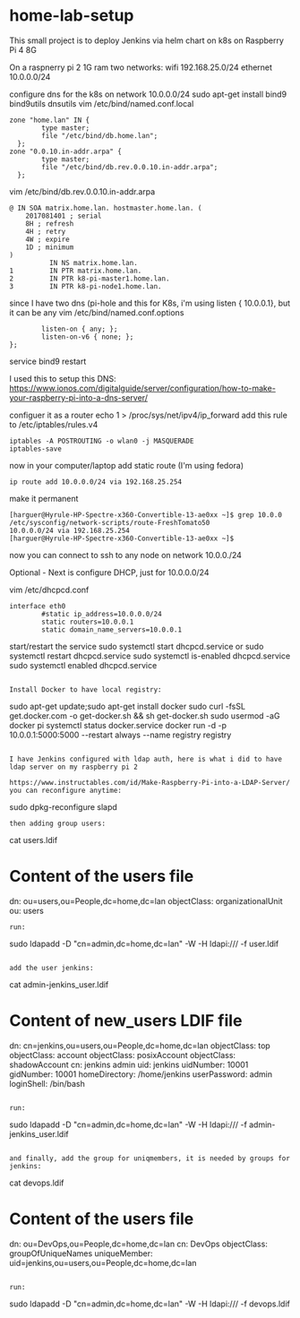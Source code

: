 # home-lab-setup
This small project is to deploy Jenkins via helm chart on k8s on Raspberry Pi 4 8G

On a raspnerry pi 2 1G ram
two networks:
wifi 192.168.25.0/24
ethernet 10.0.0.0/24

configure dns for the k8s on network 10.0.0.0/24
sudo apt-get install bind9 bind9utils dnsutils
vim /etc/bind/named.conf.local

```
zone "home.lan" IN {
        type master;
        file "/etc/bind/db.home.lan";
  };
zone "0.0.10.in-addr.arpa" {
        type master;
        file "/etc/bind/db.rev.0.0.10.in-addr.arpa";
  };
```

vim  /etc/bind/db.rev.0.0.10.in-addr.arpa
```
@ IN SOA matrix.home.lan. hostmaster.home.lan. (
    2017081401 ; serial
    8H ; refresh
    4H ; retry
    4W ; expire
    1D ; minimum
)
          IN NS matrix.home.lan.
1         IN PTR matrix.home.lan.
2         IN PTR k8-pi-master1.home.lan.
3         IN PTR k8-pi-node1.home.lan.
```

since I have two dns (pi-hole and this for K8s, i'm using listen { 10.0.0.1}, but it can be any
vim /etc/bind/named.conf.options 
```
        listen-on { any; };
        listen-on-v6 { none; };
};
```
service bind9 restart

I used this to setup this DNS: 
https://www.ionos.com/digitalguide/server/configuration/how-to-make-your-raspberry-pi-into-a-dns-server/


configuer it as a router
echo 1 > /proc/sys/net/ipv4/ip_forward
add this rule to /etc/iptables/rules.v4
```
iptables -A POSTROUTING -o wlan0 -j MASQUERADE
iptables-save
```
now in your computer/laptop add static route (I'm using fedora)
```
ip route add 10.0.0.0/24 via 192.168.25.254
```
make it permanent
```
[harguer@Hyrule-HP-Spectre-x360-Convertible-13-ae0xx ~]$ grep 10.0.0 /etc/sysconfig/network-scripts/route-FreshTomato50
10.0.0.0/24 via 192.168.25.254
[harguer@Hyrule-HP-Spectre-x360-Convertible-13-ae0xx ~]$ 
```

now you can connect to ssh to any node on network 10.0.0./24


Optional - Next is configure DHCP, just for 10.0.0.0/24

vim /etc/dhcpcd.conf
```
interface eth0
        #static ip_address=10.0.0.0/24
        static routers=10.0.0.1
        static domain_name_servers=10.0.0.1
```
start/restart the service
sudo systemctl start dhcpcd.service
or
sudo systemctl restart dhcpcd.service
sudo systemctl is-enabled dhcpcd.service
sudo systemctl enabled dhcpcd.service
```

Install Docker to have local registry:
```
sudo apt-get update;sudo apt-get install docker
sudo curl -fsSL get.docker.com -o get-docker.sh && sh get-docker.sh
sudo usermod -aG docker pi
systemctl status docker.service
docker run -d -p 10.0.0.1:5000:5000 --restart always --name registry registry
```

I have Jenkins configured with ldap auth, here is what i did to have ldap server on my raspberry pi 2

https://www.instructables.com/id/Make-Raspberry-Pi-into-a-LDAP-Server/
you can reconfigure anytime:
```
sudo dpkg-reconfigure slapd
```
then adding group users:
```
cat users.ldif
# Content of the users file

dn: ou=users,ou=People,dc=home,dc=lan
objectClass: organizationalUnit
ou: users
```
run:
```
sudo ldapadd -D "cn=admin,dc=home,dc=lan" -W -H ldapi:/// -f user.ldif
```

add the user jenkins:
```
cat admin-jenkins_user.ldif
# Content of new_users LDIF file

dn: cn=jenkins,ou=users,ou=People,dc=home,dc=lan
objectClass: top
objectClass: account
objectClass: posixAccount
objectClass: shadowAccount
cn: jenkins admin
uid: jenkins
uidNumber: 10001
gidNumber: 10001
homeDirectory: /home/jenkins
userPassword: admin
loginShell: /bin/bash
```

run:
```
sudo ldapadd -D "cn=admin,dc=home,dc=lan" -W -H ldapi:/// -f admin-jenkins_user.ldif
```

and finally, add the group for uniqmembers, it is needed by groups for jenkins:

```
cat devops.ldif
# Content of the users file

dn: ou=DevOps,ou=People,dc=home,dc=lan
cn: DevOps
objectClass: groupOfUniqueNames
uniqueMember: uid=jenkins,ou=users,ou=People,dc=home,dc=lan
```

run:
```
sudo ldapadd -D "cn=admin,dc=home,dc=lan" -W -H ldapi:/// -f devops.ldif 
```


